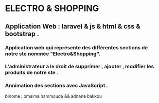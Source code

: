 # ELECTRO & SHOPPING 
##  Application Web : laravel & js & html & css & bootstrap . 
### Application web qui représente des différentes sections de notre ste nommée "Electro&Shopping". 
### L'administrateur a le droit de supprimer , ajouter , modifier les produits de notre ste . 
### Annimation des sections avec JavaScript .
binome : omaima hammouda && adnane bakkou 
